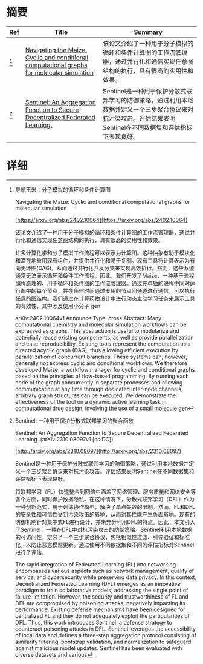 # 摘要

| Ref | Title | Summary |
| --- | --- | --- |
| [^1] | [Navigating the Maize: Cyclic and conditional computational graphs for molecular simulation](https://arxiv.org/abs/2402.10064) | 该论文介绍了一种用于分子模拟的循环和条件计算图的工作流管理器，通过并行化和通信实现任意图结构的执行，具有很高的实用性和效果。 |
| [^2] | [Sentinel: An Aggregation Function to Secure Decentralized Federated Learning.](http://arxiv.org/abs/2310.08097) | Sentinel是一种用于保护分散式联邦学习的防御策略，通过利用本地数据并定义一个三步聚合协议来对抗污染攻击。评估结果表明Sentinel在不同数据集和评估指标下表现良好。 |

# 详细

[^1]: 导航玉米：分子模拟的循环和条件计算图

    Navigating the Maize: Cyclic and conditional computational graphs for molecular simulation

    [https://arxiv.org/abs/2402.10064](https://arxiv.org/abs/2402.10064)

    该论文介绍了一种用于分子模拟的循环和条件计算图的工作流管理器，通过并行化和通信实现任意图结构的执行，具有很高的实用性和效果。

    

    许多计算化学和分子模拟工作流程可以表示为计算图。这种抽象有助于模块化和潜在地重用现有组件，并提供并行化和易于复制。现有工具将计算表示为有向无环图(DAG)，从而通过并行化并发分支来实现高效执行。然而，这些系统通常无法表示循环和条件工作流程。因此，我们开发了Maize，一种基于流程编程原理的、用于循环和条件图的工作流管理器。通过在单独的进程中同时运行图中的每个节点，并在任何时间通过专用的节点间通道进行通信，可以执行任意的图结构。我们通过在计算药物设计中进行动态主动学习任务来展示工具的有效性，其中涉及使用小分子 gen

    arXiv:2402.10064v1 Announce Type: cross  Abstract: Many computational chemistry and molecular simulation workflows can be expressed as graphs. This abstraction is useful to modularize and potentially reuse existing components, as well as provide parallelization and ease reproducibility. Existing tools represent the computation as a directed acyclic graph (DAG), thus allowing efficient execution by parallelization of concurrent branches. These systems can, however, generally not express cyclic and conditional workflows. We therefore developed Maize, a workflow manager for cyclic and conditional graphs based on the principles of flow-based programming. By running each node of the graph concurrently in separate processes and allowing communication at any time through dedicated inter-node channels, arbitrary graph structures can be executed. We demonstrate the effectiveness of the tool on a dynamic active learning task in computational drug design, involving the use of a small molecule gen
    
[^2]: Sentinel: 一种用于保护分散式联邦学习的聚合函数

    Sentinel: An Aggregation Function to Secure Decentralized Federated Learning. (arXiv:2310.08097v1 [cs.DC])

    [http://arxiv.org/abs/2310.08097](http://arxiv.org/abs/2310.08097)

    Sentinel是一种用于保护分散式联邦学习的防御策略，通过利用本地数据并定义一个三步聚合协议来对抗污染攻击。评估结果表明Sentinel在不同数据集和评估指标下表现良好。

    

    将联邦学习（FL）快速整合到网络中涵盖了网络管理、服务质量和网络安全等各个方面，同时保护数据隐私。在这种情况下，分散式联邦学习（DFL）作为一种创新范式，用于训练协作模型，解决了单点失效的限制。然而，FL和DFL的安全性和可信性受到污染攻击的影响，从而对其性能产生负面影响。现有的防御机制针对集中式FL进行设计，并未充分利用DFL的特点。因此，本文引入了Sentinel，一种在DFL中对抗污染攻击的防御策略。Sentinel利用本地数据的可访问性，定义了一个三步聚合协议，包括相似性过滤、引导验证和标准化，以防止恶意模型更新。通过使用不同数据集和不同的评估指标对Sentinel进行了评估。

    The rapid integration of Federated Learning (FL) into networking encompasses various aspects such as network management, quality of service, and cybersecurity while preserving data privacy. In this context, Decentralized Federated Learning (DFL) emerges as an innovative paradigm to train collaborative models, addressing the single point of failure limitation. However, the security and trustworthiness of FL and DFL are compromised by poisoning attacks, negatively impacting its performance. Existing defense mechanisms have been designed for centralized FL and they do not adequately exploit the particularities of DFL. Thus, this work introduces Sentinel, a defense strategy to counteract poisoning attacks in DFL. Sentinel leverages the accessibility of local data and defines a three-step aggregation protocol consisting of similarity filtering, bootstrap validation, and normalization to safeguard against malicious model updates. Sentinel has been evaluated with diverse datasets and various 
    

